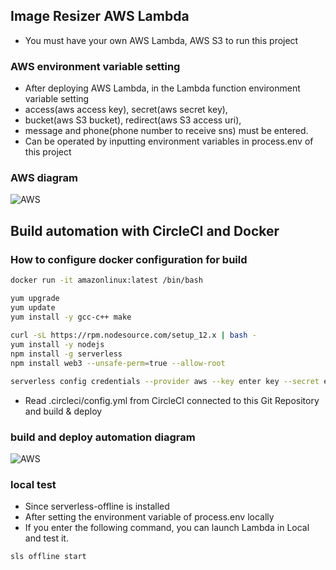 
## Image Resizer AWS Lambda
* You must have your own AWS Lambda, AWS S3 to run this project

### AWS environment variable setting
* After deploying AWS Lambda, in the Lambda function environment variable setting
* access(aws access key), secret(aws secret key),
* bucket(aws S3 bucket), redirect(aws S3 access uri),
* message and phone(phone number to receive sns)  must be entered.
* Can be operated by inputting environment variables in process.env of this project

### AWS diagram
![AWS](http://imageresizer-dev-serverlessdeploymentbucket-xapz1q6q9exe.s3-website-ap-northeast-1.amazonaws.com/gitpng/lambda_diagram_v1.png)

## Build automation with CircleCI and Docker

### How to configure docker configuration for build

```bash
docker run -it amazonlinux:latest /bin/bash

yum upgrade  
yum update  
yum install -y gcc-c++ make  
  
curl -sL https://rpm.nodesource.com/setup_12.x | bash -  
yum install -y nodejs  
npm install -g serverless  
npm install web3 --unsafe-perm=true --allow-root  

serverless config credentials --provider aws --key enter key --secret enter secret
```

* Read .circleci/config.yml from CircleCI connected to this Git Repository and build & deploy

### build and deploy automation diagram
![AWS](http://imageresizer-dev-serverlessdeploymentbucket-xapz1q6q9exe.s3-website-ap-northeast-1.amazonaws.com/gitpng/lambda_build_deploy_v1.PNG)

### local test
* Since serverless-offline is installed
* After setting the environment variable of process.env locally
* If you enter the following command, you can launch Lambda in Local and test it.

```bash
sls offline start
```